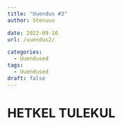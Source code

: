 ```yaml
---
title: "Uuendus #3"
author: Stenuuu

date: 2022-09-10
url: /uuendus2/

categories:
  - Uuendused
tags:
  - Uuendused
draft: false
---
```



# HETKEL TULEKUL